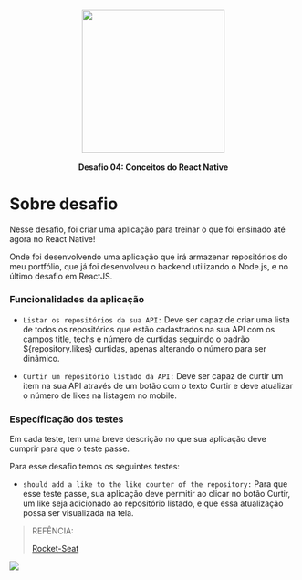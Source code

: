 <h4 align="center">
 <img src="https://camo.githubusercontent.com/8c13dc2618dbd7f76d1d574350b98fdee1335ce5/68747470733a2f2f726f636b6574736561742d63646e2e73332d73612d656173742d312e616d617a6f6e6177732e636f6d2f626f6f7463616d702d6865616465722e706e67" width="250px"/></br>
 </br>
 <b>Desafio 04: Conceitos do React Native</b>
</h4>

<h1>Sobre desafio</h1>
<p>Nesse desafio, foi criar uma aplicação para treinar o que foi ensinado até agora no React Native!</p>

<p>Onde foi desenvolvendo uma aplicação que irá armazenar repositórios do meu portfólio, que já foi desenvolveu o backend utilizando o Node.js, e no último desafio em ReactJS.<p>


### Funcionalidades da aplicação
* ```Listar os repositórios da sua API:``` Deve ser capaz de criar uma lista de todos os repositórios que estão cadastrados na sua API com os campos title, techs e número de curtidas seguindo o padrão ${repository.likes} curtidas, apenas alterando o número para ser dinâmico.

* ```Curtir um repositório listado da API:``` Deve ser capaz de curtir um item na sua API através de um botão com o texto Curtir e deve atualizar o número de likes na listagem no mobile.
### Específicação dos testes
Em cada teste, tem uma breve descrição no que sua aplicação deve cumprir para que o teste passe.

Para esse desafio temos os seguintes testes:

* ```should add a like to the like counter of the repository:``` Para que esse teste passe, sua aplicação deve permitir ao clicar no botão Curtir, um like seja adicionado ao repositório listado, e que essa atualização possa ser visualizada na tela.
<blockquote>
  REFÊNCIA:
  <p><a href="https://github.com/rocketseat-education/bootcamp-gostack-desafios/tree/master/desafio-conceitos-react-native">Rocket-Seat</a></p>
</blockquote>

<img src="https://camo.githubusercontent.com/a869a2aaab296ef925343d7e76518cd213eb0a30/68747470733a2f2f73746f726167652e676f6f676c65617069732e636f6d2f676f6c64656e2d77696e642f626f6f7463616d702d676f737461636b2f6865616465722d6465736166696f732d6e65772e706e67"></img>
